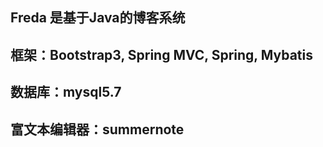 ## Freda 是基于Java的博客系统
## 框架：Bootstrap3, Spring MVC, Spring, Mybatis
## 数据库：mysql5.7
## 富文本编辑器：summernote
